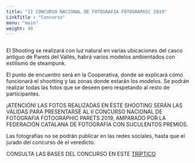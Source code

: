 ```yaml
---
title: "II CONCURSO NACIONAL DE FOTOGRAFIA FOTOGRAPHIC 2019"
LinkTitle : "Concurso"
menu: "main"
weight: 40
---
```

<img src="/img/II CONCURS NACIONAL.jpg" alt="">

El Shooting se realizará con luz natural en varias ubicaciones del casco antiguo de Parets del Vallés, habrá varios modelos ambientados con estilismo de steampunk.

El punto de encuentro será en la Cooperativa, donde se explicará cómo funcionará el shootting y las zonas donde estarán los modelos. Se podrán realizar todas las fotos que se deseen pero respetando al resto de participantes.

¡ATENCIÓN! LAS FOTOS REALIZADAS EN ÉSTE SHOOTING SERÁN LAS VÁLIDAS PARA PRESENTARSE AL II CONCURSO NACIONAL DE FOTOGRAFIA FOTOGRAPHIC PARETS 2019, AMPARADO POR LA FEDERACIÓN CATALANA DE FOTOGRAFÍA CON SUCULENTOS PREMIOS.

Las fotografías no se podrán publicar en las redes sociales, hasta que el jurado del concurso dé el veredicto.

CONSULTA LAS BASES DEL CONCURSO EN ESTE [TRÍPTICO](/bases2019.pdf)